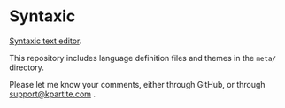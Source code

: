 # Syntaxic
[Syntaxic text editor](https://syntaxiceditor.com).

This repository includes language definition files and themes in the `meta/` directory.

Please let me know your comments, either through GitHub, or through support@kpartite.com .
